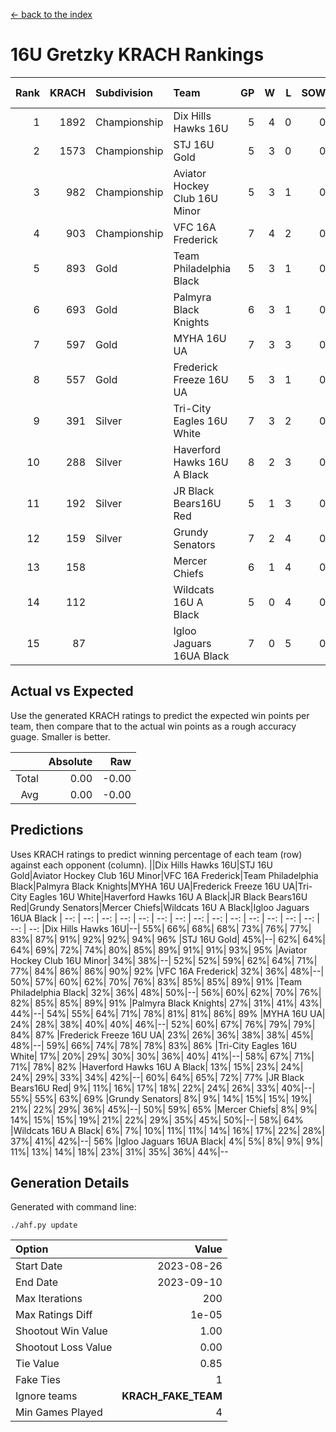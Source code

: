 [<- back to the index](readme.md)
# 16U Gretzky KRACH Rankings
Rank|KRACH|Subdivision|Team|GP|W|L|SOW|SOL|T|SoS|Exp Wins|Win Diff
---:|---:|:---|:---|---:|---:|---:|---:|---:|---:|---:|---:|---:
1|1892|Championship|Dix Hills Hawks 16U|5|4|0|0|0|1|358|4.8|-0.0
2|1573|Championship|STJ 16U Gold|5|3|0|0|0|2|624|4.7|0.0
3|982|Championship|Aviator Hockey Club 16U Minor|5|3|1|0|0|1|603|3.9|0.0
4|903|Championship|VFC 16A Frederick|7|4|2|0|0|1|660|4.8|-0.0
5|893|Gold|Team Philadelphia Black|5|3|1|0|0|1|574|3.9|0.0
6|693|Gold|Palmyra Black Knights|6|3|1|0|0|2|488|4.7|0.0
7|597|Gold|MYHA 16U UA|7|3|3|0|0|1|704|3.9|0.0
8|557|Gold|Frederick Freeze 16U UA|5|3|1|0|0|1|332|3.9|0.0
9|391|Silver|Tri-City Eagles 16U White|7|3|2|0|0|2|355|4.7|0.0
10|288|Silver|Haverford Hawks 16U A Black|8|2|3|0|0|3|590|4.6|0.0
11|192|Silver|JR Black Bears16U Red|5|1|3|0|0|1|528|1.9|0.0
12|159|Silver|Grundy Senators|7|2|4|0|0|1|404|2.9|0.0
13|158||Mercer Chiefs|6|1|4|0|0|1|607|1.9|0.0
14|112||Wildcats 16U A Black|5|0|4|0|0|1|886|0.9|0.0
15|87||Igloo Jaguars 16UA Black|7|0|5|0|0|2|592|1.7|0.0

## Actual vs Expected
Use the generated KRACH ratings to predict the expected win points per team, then compare that to the actual win points as a rough accuracy guage. Smaller is better.

||Absolute|Raw
|---:|---:|---:
|Total|0.00|-0.00
|Avg|0.00|-0.00

## Predictions
Uses KRACH ratings to predict winning percentage of each team (row) against each opponent (column).
||Dix Hills Hawks 16U|STJ 16U Gold|Aviator Hockey Club 16U Minor|VFC 16A Frederick|Team Philadelphia Black|Palmyra Black Knights|MYHA 16U UA|Frederick Freeze 16U UA|Tri-City Eagles 16U White|Haverford Hawks 16U A Black|JR Black Bears16U Red|Grundy Senators|Mercer Chiefs|Wildcats 16U A Black|Igloo Jaguars 16UA Black
| --: | --: | --: | --: | --: | --: | --: | --: | --: | --: | --: | --: | --: | --: | --: | --: 
|Dix Hills Hawks 16U|--| 55%| 66%| 68%| 68%| 73%| 76%| 77%| 83%| 87%| 91%| 92%| 92%| 94%| 96%
|STJ 16U Gold| 45%|--| 62%| 64%| 64%| 69%| 72%| 74%| 80%| 85%| 89%| 91%| 91%| 93%| 95%
|Aviator Hockey Club 16U Minor| 34%| 38%|--| 52%| 52%| 59%| 62%| 64%| 71%| 77%| 84%| 86%| 86%| 90%| 92%
|VFC 16A Frederick| 32%| 36%| 48%|--| 50%| 57%| 60%| 62%| 70%| 76%| 83%| 85%| 85%| 89%| 91%
|Team Philadelphia Black| 32%| 36%| 48%| 50%|--| 56%| 60%| 62%| 70%| 76%| 82%| 85%| 85%| 89%| 91%
|Palmyra Black Knights| 27%| 31%| 41%| 43%| 44%|--| 54%| 55%| 64%| 71%| 78%| 81%| 81%| 86%| 89%
|MYHA 16U UA| 24%| 28%| 38%| 40%| 40%| 46%|--| 52%| 60%| 67%| 76%| 79%| 79%| 84%| 87%
|Frederick Freeze 16U UA| 23%| 26%| 36%| 38%| 38%| 45%| 48%|--| 59%| 66%| 74%| 78%| 78%| 83%| 86%
|Tri-City Eagles 16U White| 17%| 20%| 29%| 30%| 30%| 36%| 40%| 41%|--| 58%| 67%| 71%| 71%| 78%| 82%
|Haverford Hawks 16U A Black| 13%| 15%| 23%| 24%| 24%| 29%| 33%| 34%| 42%|--| 60%| 64%| 65%| 72%| 77%
|JR Black Bears16U Red|  9%| 11%| 16%| 17%| 18%| 22%| 24%| 26%| 33%| 40%|--| 55%| 55%| 63%| 69%
|Grundy Senators|  8%|  9%| 14%| 15%| 15%| 19%| 21%| 22%| 29%| 36%| 45%|--| 50%| 59%| 65%
|Mercer Chiefs|  8%|  9%| 14%| 15%| 15%| 19%| 21%| 22%| 29%| 35%| 45%| 50%|--| 58%| 64%
|Wildcats 16U A Black|  6%|  7%| 10%| 11%| 11%| 14%| 16%| 17%| 22%| 28%| 37%| 41%| 42%|--| 56%
|Igloo Jaguars 16UA Black|  4%|  5%|  8%|  9%|  9%| 11%| 13%| 14%| 18%| 23%| 31%| 35%| 36%| 44%|--

## Generation Details

Generated with command line:
```
./ahf.py update
```

| Option | Value |
| :----- | ----: |
| Start Date | 2023-08-26 |
| End Date | 2023-09-10 |
| Max Iterations | 200 |
| Max Ratings Diff | 1e-05 |
| Shootout Win Value | 1.00 |
| Shootout Loss Value | 0.00 |
| Tie Value | 0.85 |
| Fake Ties | 1 |
| Ignore teams | __KRACH_FAKE_TEAM__ |
| Min Games Played | 4 |


